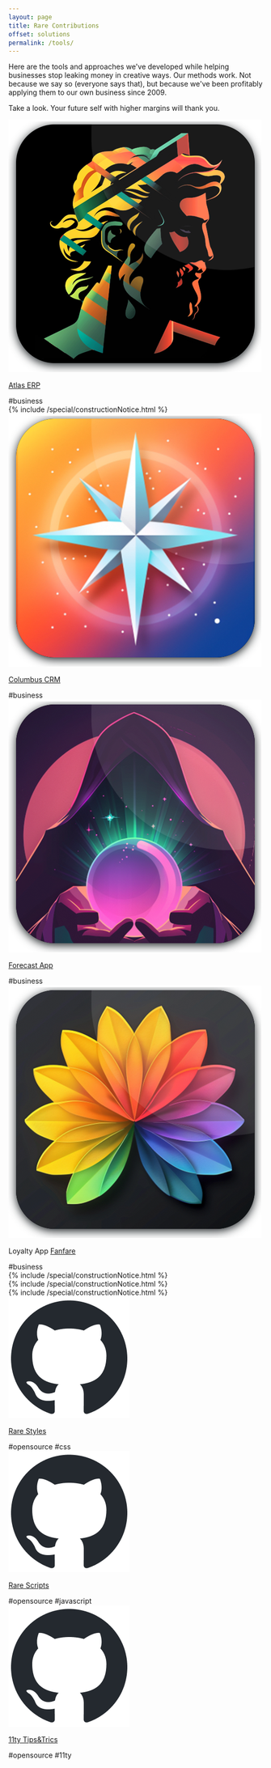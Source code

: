 ```yaml
---
layout: page
title: Rare Contributions
offset: solutions
permalink: /tools/
---
```


Here are the tools and approaches we've developed while helping businesses stop leaking money in creative ways. Our methods work. Not because we say so (everyone says that), but because we've been profitably applying them to our own business since 2009.

Take a look. Your future self with higher margins will thank you.

<div class="grid grid-cols-3 mobile:grid-cols-1 gap-md">
    <div class="col-span-1 card shadow-sm column stretched center-x padding-lg">
        <div class="">
            <img src="/assets/img/common/apps/app-atlas.png"></div>
        <div>
            <p><a href="/tools/atlas/">Atlas ERP</a></p>
            <div class="content-separator-lg"></div>
            <span class="tag">#business</span>
        </div>
    </div>
    <div class="col-span-1 card shadow-sm column stretched center-x">{% include /special/constructionNotice.html %}</div>
    <div class="col-span-1 card shadow-sm column stretched center-x padding-lg">
        <div class="center">
            <img src="/assets/img/common/apps/app-columbus.png"></div>
        <div>
            <p><a href="/tools/columbus/">Columbus CRM</a></p>
            <div class="content-separator-lg"></div>
            <span class="tag">#business</span>
        </div>
    </div>
    <div class="col-span-1 card shadow-sm column stretched center-x padding-lg">
        <div class="center">
            <img src="/assets/img/common/apps/app-forecast.png"></div>
        <div>
            <p><a href="/tools/forecast/">Forecast App</a></p>
            <div class="content-separator-lg"></div>
            <span class="tag">#business</span>
        </div>
    </div>
    <div class="col-span-1 card shadow-sm column stretched center-x padding-lg">
        <div class="center">
            <img src="/assets/img/common/apps/app-fanfare.png"></div>
        <div>
            <p>Loyalty App <a href="/tools/fanfare/">Fanfare</a></p>
            <div class="content-separator-lg"></div>
            <span class="tag">#business</span>
        </div>
    </div>
    <div class="col-span-1 card shadow-sm column stretched center-x">{% include /special/constructionNotice.html %}</div>
    <div class="col-span-1 card shadow-sm column stretched center-x">{% include /special/constructionNotice.html %}</div>
    <div class="col-span-1 card shadow-sm column stretched center-x">{% include /special/constructionNotice.html %}</div>
    <div class="col-span-1 card shadow-sm column stretched center-x padding-lg">
        <img src="/assets/img/common/vendors/github-mark/github-mark.png">
        <p><a href="/tools/open-source/styles/">Rare Styles</a></p>
        <div class="content-separator-lg"></div>
        <div>
            <span class="tag">#opensource</span>
            <span class="tag">#css</span>
        </div>
    </div>
    <div class="col-span-1 card shadow-sm column stretched center-x padding-lg">
        <img src="/assets/img/common/vendors/github-mark/github-mark.png">
        <p><a href="https://github.com/raredigits/">Rare Scripts</a></p>
        <div class="content-separator-lg"></div>
        <div>
            <span class="tag">#opensource</span>
            <span class="tag">#javascript</span>
        </div>
    </div>
    <div class="col-span-1 card shadow-sm column stretched center-x padding-lg">
        <img src="/assets/img/common/vendors/github-mark/github-mark.png">
        <p><a href="https://github.com/raredigits/">11ty Tips&Trics</a></p>
        <span class="content-separator-lg"></span>
        <div>
            <span class="tag">#opensource</span>
            <span class="tag">#11ty</span>
        </div>
    </div>
</div>
